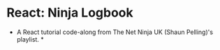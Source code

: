 # React: Ninja Logbook

* A React tutorial code-along from The Net Ninja UK (Shaun Pelling)'s playlist. *
